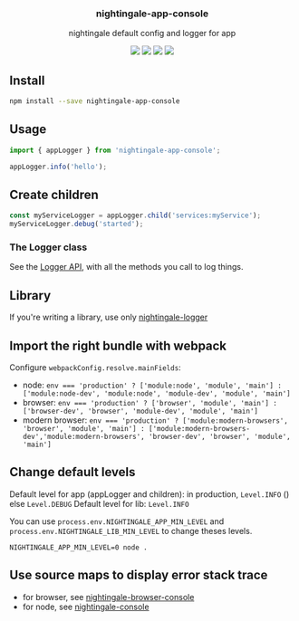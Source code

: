 <h3 align="center">
  nightingale-app-console
</h3>

<p align="center">
  nightingale default config and logger for app
</p>

<p align="center">
  <a href="https://npmjs.org/package/nightingale-app-console"><img src="https://img.shields.io/npm/v/nightingale-app-console.svg?style=flat-square"></a>
  <a href="https://npmjs.org/package/nightingale-app-console"><img src="https://img.shields.io/npm/dw/nightingale-app-console.svg?style=flat-square"></a>
  <a href="https://npmjs.org/package/nightingale-app-console"><img src="https://img.shields.io/node/v/nightingale-app-console.svg?style=flat-square"></a>
  <a href="https://npmjs.org/package/nightingale-app-console"><img src="https://img.shields.io/npm/types/nightingale-app-console.svg?style=flat-square"></a>
</p>

## Install

```sh
npm install --save nightingale-app-console
```

## Usage

```js
import { appLogger } from 'nightingale-app-console';

appLogger.info('hello');
```

## Create children

```js
const myServiceLogger = appLogger.child('services:myService');
myServiceLogger.debug('started');
```

### The Logger class

See the [Logger API](https://christophehurpeau.github.io/nightingale/classes/nightingale_logger_src.logger.html), with all the methods you call to log things.

## Library

If you're writing a library, use only [nightingale-logger](https://npmjs.org/package/nightingale-logger)

## Import the right bundle with webpack

Configure `webpackConfig.resolve.mainFields`:

- node: `env === 'production' ? ['module:node', 'module', 'main'] : ['module:node-dev', 'module:node', 'module-dev', 'module', 'main']`
- browser: `env === 'production' ? ['browser', 'module', 'main'] : ['browser-dev', 'browser', 'module-dev', 'module', 'main']`
- modern browser: `env === 'production' ? ['module:modern-browsers', 'browser', 'module', 'main'] : ['module:modern-browsers-dev','module:modern-browsers', 'browser-dev', 'browser', 'module', 'main']`

## Change default levels

Default level for app (appLogger and children): in production, `Level.INFO` () else `Level.DEBUG`
Default level for lib: `Level.INFO`

You can use `process.env.NIGHTINGALE_APP_MIN_LEVEL` and `process.env.NIGHTINGALE_LIB_MIN_LEVEL` to change theses levels.

```
NIGHTINGALE_APP_MIN_LEVEL=0 node .
```

## Use source maps to display error stack trace

- for browser, see [nightingale-browser-console](https://npmjs.org/package/nightingale-browser-console)
- for node, see [nightingale-console](https://npmjs.org/package/nightingale-console)
